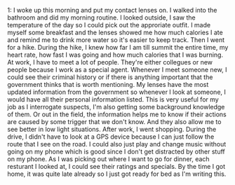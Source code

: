 1: I woke up this morning and put my contact lenses on. I walked into the bathroom and did my morning routine. I looked outside, I saw the temperature of the day so I could pick out the approriate outfit. I made myself some breakfast and the lenses showed me how much calories I ate and remind me to drink more water so it's easier to keep track. Then I went for a hike. During the hike, I knew how far I am till summit the entire time, my heart rate, how fast I was going and how much calories that I was burning. 
	At work, I have to meet a lot of people. They're either collegues or new people because I work as a special agent. Whenever I meet someone new, I could see their criminal history or if there is anything important that the government thinks that is worth mentioning. My lenses have the most updated information from the government so whenever I look at someone, I would have all their personal information listed. This is very useful for my job as I interrogate suspects, I'm also getting some background knowledge of them. Or out in the field, the information helps me to know if their actions are caused by some trigger that we don't know. And they also allow me to see better in low light situations.
    After work, I went shopping. During the drive, I didn't have to look at a GPS device because I can just follow the route that I see on the road. I could also just play and change music without going on my phone which is good since I don't get distracted by other stuff on my phone. As I was picking out where I want to go for dinner, each resturant I looked at, I could see their ratings and specials. 
    By the time I got home, it was quite late already so I just got ready for bed as I'm writing this. 		